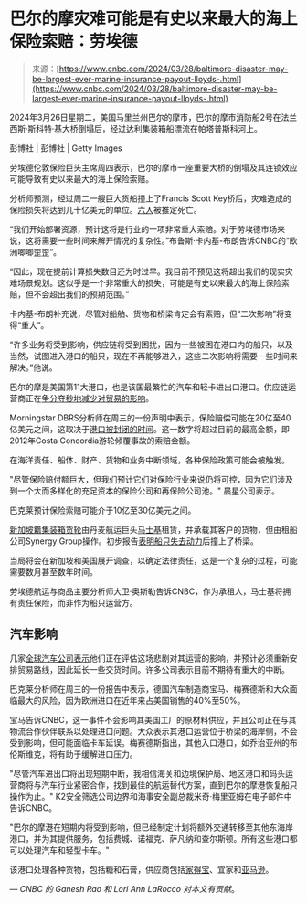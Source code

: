 <!--yml

category: 未分类

date: 2024-05-29 12:45:02

-->

# 巴尔的摩灾难可能是有史以来最大的海上保险索赔：劳埃德

> 来源：[https://www.cnbc.com/2024/03/28/baltimore-disaster-may-be-largest-ever-marine-insurance-payout-lloyds-.html](https://www.cnbc.com/2024/03/28/baltimore-disaster-may-be-largest-ever-marine-insurance-payout-lloyds-.html)

2024年3月26日星期二，美国马里兰州巴尔的摩市，巴尔的摩市消防船2号在法兰西斯·斯科特·基大桥倒塌后，经过达利集装箱船漂流在帕塔普斯科河上。

彭博社 | 彭博社 | Getty Images

劳埃德伦敦保险巨头主席周四表示，巴尔的摩市一座重要大桥的倒塌及其连锁效应可能导致有史以来最大的海上保险索赔。

分析师预测，经过周二一艘巨大货船撞上了Francis Scott Key桥后，灾难造成的保险损失将达到几十亿美元的单位。[六人](https://www.nbcnews.com/news/us-news/maryland-bridge-collapse-francis-scott-key-bridge-boat-baltimore-rcna145047)被推定死亡。

“我们开始部署资源，预计这将是行业的一项非常重大索赔。对于劳埃德市场来说，这将需要一些时间来解开情况的复杂性。”布鲁斯·卡内基-布朗告诉CNBC的“欧洲唧唧歪歪”。

“因此，现在提前计算损失数目还为时过早。我目前不预见这将超出我们的现实灾难场景规划。这似乎是一个非常重大的损失，可能是有史以来最大的海上保险索赔，但不会超出我们的预期范围。”

卡内基-布朗补充说，尽管对船舶、货物和桥梁肯定会有索赔，但“二次影响”将变得“重大”。

“许多业务将受到影响，供应链将受到困扰，因为一些被困在港口内的船只，以及当然，试图进入港口的船只，现在不再能够进入，这些二次影响将需要一些时间来解决。”他说。

巴尔的摩是美国第11大港口，也是该国最繁忙的汽车和轻卡进出口港口。供应链运营商正在[争分夺秒地减少对贸易的影响](https://www.cnbc.com/2024/03/27/in-baltimore-bridge-crisis-shippers-left-on-hook-for-cargo-pickup.html)。

Morningstar DBRS分析师在周三的一份声明中表示，保险赔偿可能在20亿至40亿美元之间，这取决于[港口被封闭的时间](https://www.cnbc.com/2024/03/26/logistics-companies-scramble-after-bridge-collapse-closes-port-of-baltimore.html)。这一数字将超过目前的最高金额，即2012年Costa Concordia游轮倾覆事故的索赔金额。

在海洋责任、船体、财产、货物和业务中断领域，各种保险政策可能会被触发。

"尽管保险赔付额巨大，但我们预计它们对保险行业来说仍将可控，因为它们涉及到一个大而多样化的充足资本的保险公司和再保险公司池。" 晨星公司表示。

巴克莱预计保险索赔可能介于10亿至30亿美元之间。

[新加坡籍集装箱货轮](https://www.cnbc.com/2024/03/27/baltimore-bridge-collapse-what-we-know-about-the-container-ship.html)由丹麦航运巨头[马士基](/quotes/DP4B-DE/)租赁，并承载其客户的货物，但由租船公司Synergy Group操作。初步报告[表明船只失去动力](https://www.nbcnews.com/news/us-news/rare-mayday-preceded-baltimore-bridge-collapse-couldnt-think-worse-sit-rcna145212)后撞上了桥梁。

当局将会在新加坡和美国展开调查，以确定法律责任，这是一个复杂的过程，可能需要数月甚至数年时间。

劳埃德航运与商品主要分析师大卫·奥斯勒告诉CNBC，作为承租人，马士基将拥有责任保险，而非作为船只运营方。

## 汽车影响

几家[全球汽车公司表示](https://www.cnbc.com/2024/03/27/autos-firms-say-they-expect-limited-impact-from-baltimore-port-closure.html)他们正在评估这场悲剧对其运营的影响，并预计必须重新安排贸易路线，因此延长一些交货时间。许多公司表示目前不期待有重大的中断。

巴克莱分析师在周三的一份报告中表示，德国汽车制造商宝马、梅赛德斯和大众面临最大的风险，因为欧洲进口在近年来占美国销售的40%至50%。

宝马告诉CNBC，这一事件不会影响其美国工厂的原材料供应，并且公司正在与其物流合作伙伴联系以处理进口问题。大众表示其港口运营位于桥梁的海岸侧，不会受到影响，但可能面临卡车延误。梅赛德斯指出，其他入口港口，如乔治亚州的布伦斯维克，将有助于缓解进口压力。

"尽管汽车进出口将出现短期中断，我相信海关和边境保护局、地区港口和码头运营商将与汽车行业紧密合作，找到最佳的航运替代方案，直到巴尔的摩港恢复船只操作为止。" K2安全筛选公司边界和海事安全副总裁米奇·梅里亚姆在电子邮件中告诉CNBC。

"巴尔的摩港在短期内将受到影响，但已经制定计划将额外交通转移至其他东海岸港口，并为其提供服务，包括费城、诺福克、萨凡纳和查尔斯顿。所有这些港口都可以处理汽车和轻型卡车。"

该港口处理各种货物，包括糖和石膏，供应商包括[家得宝](https://www.cnbc.com/quotes/HD/)、宜家和[亚马逊](https://www.cnbc.com/quotes/AMZN/)。

*— CNBC 的 Ganesh Rao 和 Lori Ann LaRocco 对本文有贡献*。
